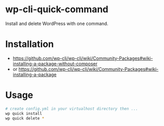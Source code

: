 wp-cli-quick-command
====================

Install and delete WordPress with one command.

Installation
============

 * https://github.com/wp-cli/wp-cli/wiki/Community-Packages#wiki-installing-a-package-without-composer
 * or https://github.com/wp-cli/wp-cli/wiki/Community-Packages#wiki-installing-a-package

Usage
=====

```bash
# create config.yml in your virtualhost directory then ...
wp quick install
wp quick delete *
```
